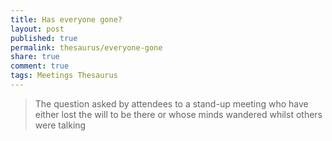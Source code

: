 ```yaml
---
title: Has everyone gone?
layout: post
published: true
permalink: thesaurus/everyone-gone
share: true
comment: true
tags: Meetings Thesaurus
---
```

> The question asked by attendees to a stand-up meeting who have either lost the will to be there or whose minds wandered whilst others were talking